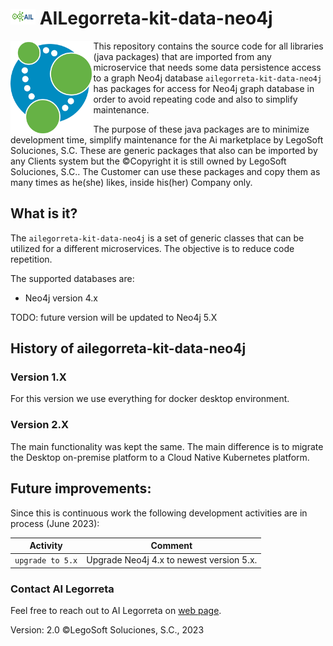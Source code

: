 # <img height="25" src="./images/AILLogoSmall.png" width="40"/> AILegorreta-kit-data-neo4j

<a href="https://www.legosoft.com.mx"><img height="150px" src="./images/Neo4jIcon.png" alt="AI Legorreta" align="left"/></a>
This repository contains the source code for all libraries (java packages) that are imported from any microservice that
needs some data persistence access to a graph Neo4j database
`ailegorreta-kit-data-neo4j` has packages for access for Neo4j graph database in
order to avoid repeating code and also to simplify maintenance.

The purpose of these java packages are to minimize development time, simplify maintenance for the Ai marketplace by
LegoSoft Soluciones, S.C. These are generic packages that also can be imported by any Clients system but the
©Copyright it is still owned by LegoSoft Soluciones, S.C.. The Customer can use these packages and copy them
as many times as he(she) likes, inside his(her) Company only.
## What is it?

The `ailegorreta-kit-data-neo4j` is a set of generic classes that can be utilized for a different microservices.
The objective is to reduce code repetition.

The supported databases are:

* Neo4j version 4.x

TODO: future version will be updated to Neo4j 5.X

## History of ailegorreta-kit-data-neo4j

### Version 1.X

For this version we use everything for docker desktop environment.

### Version 2.X

The main functionality was kept the same. The main difference is to migrate the Desktop on-premise
platform to a Cloud Native Kubernetes platform.

## Future improvements:

Since this is continuous work the following development activities are in process (June 2023):


| Activity         | Comment                                  |
|------------------|------------------------------------------|
| `upgrade to 5.x` | Upgrade Neo4j 4.x to newest version 5.x. |


### Contact AI Legorreta

Feel free to reach out to AI Legorreta on [web page](https://legosoft.com.mx).


Version: 2.0
©LegoSoft Soluciones, S.C., 2023
